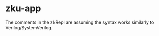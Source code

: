 # zku-app

The comments in the zkRepl are assuming the syntax works similarly to Verilog/SystemVerilog.
